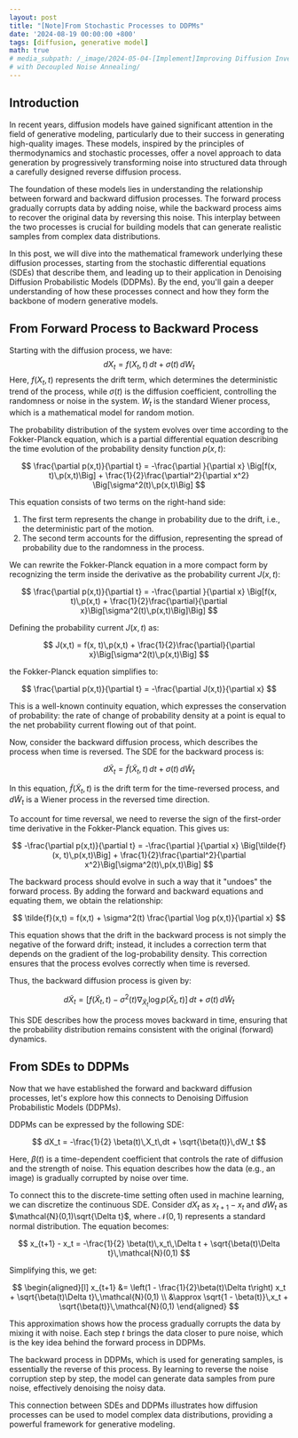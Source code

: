 ```yaml
---
layout: post
title: "[Note]From Stochastic Processes to DDPMs"
date: '2024-08-19 00:00:00 +800'
tags: [diffusion, generative model]
math: true
# media_subpath: /_image/2024-05-04-[Implement]Improving Diffusion Inverse Problem Solving
# with Decoupled Noise Annealing/
---
```


## Introduction

In recent years, diffusion models have gained significant attention in the field of generative modeling, particularly due to their success in generating high-quality images. These models, inspired by the principles of thermodynamics and stochastic processes, offer a novel approach to data generation by progressively transforming noise into structured data through a carefully designed reverse diffusion process.

The foundation of these models lies in understanding the relationship between forward and backward diffusion processes. The forward process gradually corrupts data by adding noise, while the backward process aims to recover the original data by reversing this noise. This interplay between the two processes is crucial for building models that can generate realistic samples from complex data distributions.

In this post, we will dive into the mathematical framework underlying these diffusion processes, starting from the stochastic differential equations (SDEs) that describe them, and leading up to their application in Denoising Diffusion Probabilistic Models (DDPMs). By the end, you'll gain a deeper understanding of how these processes connect and how they form the backbone of modern generative models.

## From Forward Process to Backward Process

Starting with the diffusion process, we have:
$$
dX_t = f(X_t,t)\,dt + \sigma(t)\,dW_t
$$
Here, $f(X_t,t)$ represents the drift term, which determines the deterministic trend of the process, while $\sigma(t)$ is the diffusion coefficient, controlling the randomness or noise in the system. $W_t$ is the standard Wiener process, which is a mathematical model for random motion.

The probability distribution of the system evolves over time according to the Fokker-Planck equation, which is a partial differential equation describing the time evolution of the probability density function $p(x,t)$:

$$
\frac{\partial p(x,t)}{\partial t} = -\frac{\partial }{\partial x} \Big[f(x, t)\,p(x,t)\Big] + \frac{1}{2}\frac{\partial^2}{\partial x^2} \Big[\sigma^2(t)\,p(x,t)\Big]
$$

This equation consists of two terms on the right-hand side:
1. The first term represents the change in probability due to the drift, i.e., the deterministic part of the motion.
2. The second term accounts for the diffusion, representing the spread of probability due to the randomness in the process.

We can rewrite the Fokker-Planck equation in a more compact form by recognizing the term inside the derivative as the probability current $J(x,t)$:

$$
\frac{\partial p(x,t)}{\partial t} = -\frac{\partial }{\partial x} \Big[f(x, t)\,p(x,t) + \frac{1}{2}\frac{\partial}{\partial x}\Big[\sigma^2(t)\,p(x,t)\Big]\Big]
$$

Defining the probability current $J(x,t)$ as:

$$
J(x,t) = f(x, t)\,p(x,t) + \frac{1}{2}\frac{\partial}{\partial x}\Big[\sigma^2(t)\,p(x,t)\Big]
$$

the Fokker-Planck equation simplifies to:

$$
\frac{\partial p(x,t)}{\partial t} = -\frac{\partial J(x,t)}{\partial x}
$$

This is a well-known continuity equation, which expresses the conservation of probability: the rate of change of probability density at a point is equal to the net probability current flowing out of that point.

Now, consider the backward diffusion process, which describes the process when time is reversed. The SDE for the backward process is:

$$
d\tilde{X}_t = \tilde{f}(\tilde{X}_t,t)\,dt + \sigma(t)\,d\tilde{W}_t
$$

In this equation, $\tilde{f}(\tilde{X}_t,t)$ is the drift term for the time-reversed process, and $d\tilde{W}_t$ is a Wiener process in the reversed time direction. 

To account for time reversal, we need to reverse the sign of the first-order time derivative in the Fokker-Planck equation. This gives us:

$$
-\frac{\partial p(x,t)}{\partial t} = -\frac{\partial }{\partial x} \Big[\tilde{f}(x, t)\,p(x,t)\Big] + \frac{1}{2}\frac{\partial^2}{\partial x^2}\Big[\sigma^2(t)\,p(x,t)\Big]
$$

The backward process should evolve in such a way that it "undoes" the forward process. By adding the forward and backward equations and equating them, we obtain the relationship:

$$
\tilde{f}(x,t) = f(x,t) + \sigma^2(t) \frac{\partial \log p(x,t)}{\partial x}
$$

This equation shows that the drift in the backward process is not simply the negative of the forward drift; instead, it includes a correction term that depends on the gradient of the log-probability density. This correction ensures that the process evolves correctly when time is reversed.

Thus, the backward diffusion process is given by:

$$
d\tilde{X}_t = \left[ f(\tilde{X}_t,t) - \sigma^2(t)\nabla_{\tilde{X}_t} \log p(\tilde{X}_t,t) \right]\,dt + \sigma(t)\,d\tilde{W}_t
$$

This SDE describes how the process moves backward in time, ensuring that the probability distribution remains consistent with the original (forward) dynamics.

## From SDEs to DDPMs

Now that we have established the forward and backward diffusion processes, let's explore how this connects to Denoising Diffusion Probabilistic Models (DDPMs).

DDPMs can be expressed by the following SDE:

$$
dX_t = -\frac{1}{2} \beta(t)\,X_t\,dt + \sqrt{\beta(t)}\,dW_t
$$

Here, $\beta(t)$ is a time-dependent coefficient that controls the rate of diffusion and the strength of noise. This equation describes how the data (e.g., an image) is gradually corrupted by noise over time.

To connect this to the discrete-time setting often used in machine learning, we can discretize the continuous SDE. Consider $dX_t$ as $x_{t+1} - x_t$ and $dW_t$ as $\mathcal{N}(0,1)\sqrt{\Delta t}$, where $\mathcal{N}(0,1)$ represents a standard normal distribution. The equation becomes:

$$
x_{t+1} - x_t = -\frac{1}{2} \beta(t)\,x_t\,\Delta t + \sqrt{\beta(t)\Delta t}\,\mathcal{N}(0,1)
$$

Simplifying this, we get:

$$
\begin{aligned}[l]
x_{t+1} &= \left(1 - \frac{1}{2}\beta(t)\Delta t\right) x_t + \sqrt{\beta(t)\Delta t}\,\mathcal{N}(0,1) \\
&\approx \sqrt{1 - \beta(t)}\,x_t + \sqrt{\beta(t)}\,\mathcal{N}(0,1)
\end{aligned}
$$

This approximation shows how the process gradually corrupts the data by mixing it with noise. Each step $t$ brings the data closer to pure noise, which is the key idea behind the forward process in DDPMs.

The backward process in DDPMs, which is used for generating samples, is essentially the reverse of this process. By learning to reverse the noise corruption step by step, the model can generate data samples from pure noise, effectively denoising the noisy data.

This connection between SDEs and DDPMs illustrates how diffusion processes can be used to model complex data distributions, providing a powerful framework for generative modeling.